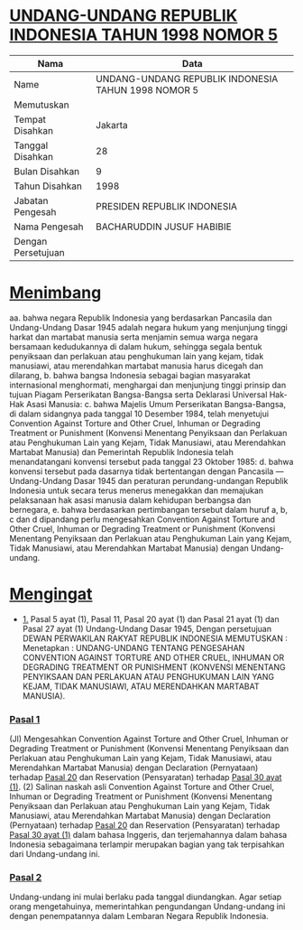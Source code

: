 # [UNDANG-UNDANG REPUBLIK INDONESIA TAHUN 1998 NOMOR 5](http://example.org/legal/document/uu/1998/5)

| Nama | Data |
| ------ | ----- |
|Name|UNDANG-UNDANG REPUBLIK INDONESIA TAHUN 1998 NOMOR 5|
|Memutuskan||
|Tempat Disahkan|Jakarta|
|Tanggal Disahkan|28|
|Bulan Disahkan|9|
|Tahun Disahkan|1998|
|Jabatan Pengesah|PRESIDEN REPUBLIK INDONESIA|
|Nama Pengesah|BACHARUDDIN JUSUF HABIBIE|
|Dengan Persetujuan||
# [Menimbang](http://example.org/legal/document/uu/1998/5/menimbang)
aa. bahwa negara Republik Indonesia yang berdasarkan Pancasila dan Undang-Undang Dasar 1945 adalah negara hukum yang menjunjung tinggi harkat dan martabat manusia serta menjamin semua warga negara bersamaan kedudukannya di dalam hukum, sehingga segala bentuk penyiksaan dan perlakuan atau penghukuman lain yang kejam, tidak manusiawi, atau merendahkan martabat manusia harus dicegah dan dilarang, b. bahwa bangsa Indonesia sebagai bagian masyarakat internasional menghormati, menghargai dan menjunjung tinggi prinsip dan tujuan Piagam Perserikatan Bangsa-Bangsa serta Deklarasi Universal Hak-Hak Asasi Manusia: c. bahwa Majelis Umum Perserikatan Bangsa-Bangsa, di dalam sidangnya pada tanggal 10 Desember 1984, telah menyetujui Convention Against Torture and Other Cruel, Inhuman or Degrading Treatment or Punishment (Konvensi Menentang Penyiksaan dan Perlakuan atau Penghukuman Lain yang Kejam, Tidak Manusiawi, atau Merendahkan Martabat Manusia) dan Pemerintah Republik Indonesia telah menandatangani konvensi tersebut pada tanggal 23 Oktober 1985: d. bahwa konvensi tersebut pada dasarnya tidak bertentangan dengan Pancasila — Undang-Undang Dasar 1945 dan peraturan perundang-undangan Republik Indonesia untuk secara terus menerus menegakkan dan memajukan pelaksanaan hak asasi manusia dalam kehidupan berbangsa dan bernegara, e. bahwa berdasarkan pertimbangan tersebut dalam huruf a, b, c dan d dipandang perlu mengesahkan Convention Against Torture and Other Cruel, Inhuman or Degrading Treatment or Punishment (Konvensi Menentang Penyiksaan dan Perlakuan atau Penghukuman Lain yang Kejam, Tidak Manusiawi, atau Merendahkan Martabat Manusia) dengan Undang-undang.
# [Mengingat](http://example.org/legal/document/uu/1998/5/mengingat)

* [1.](http://example.org/legal/document/uu/1998/5/mengingat/point/0001) Pasal 5 ayat (1), Pasal 11, Pasal 20 ayat (1) dan Pasal 21 ayat (1) dan Pasal 27 ayat (1) Undang-Undang Dasar 1945, Dengan persetujuan DEWAN PERWAKILAN RAKYAT REPUBLIK INDONESIA MEMUTUSKAN : Menetapkan : UNDANG-UNDANG TENTANG PENGESAHAN CONVENTION AGAINST TORTURE AND OTHER CRUEL, INHUMAN OR DEGRADING TREATMENT OR PUNISHMENT (KONVENSI MENENTANG PENYIKSAAN DAN PERLAKUAN ATAU PENGHUKUMAN LAIN YANG KEJAM, TIDAK MANUSIAWI, ATAU MERENDAHKAN MARTABAT MANUSIA).

### [Pasal 1](http://example.org/legal/document/uu/1998/5/pasal/0001)
(Jl) Mengesahkan Convention Against Torture and Other Cruel, Inhuman or Degrading Treatment or Punishment (Konvensi Menentang Penyiksaan dan Perlakuan atau Penghukuman Lain yang Kejam, Tidak Manusiawi, atau Merendahkan Martabat Manusia) dengan Declaration (Pernyataan) terhadap [Pasal 20](http://example.org/legal/document/uu/1998/5/pasal/0020) dan Reservation (Pensyaratan) terhadap [Pasal 30 ayat (1)](http://example.org/legal/document/uu/1998/5/pasal/0001/version/19980928/ayat/0001). (2) Salinan naskah asli Convention Against Torture and Other Cruel, Inhuman or Degrading Treatment or Punishment (Konvensi Menentang Penyiksaan dan Perlakuan atau Penghukuman Lain yang Kejam, Tidak Manusiawi, atau Merendahkan Martabat Manusia) dengan Declaration (Pernyataan) terhadap [Pasal 20](http://example.org/legal/document/uu/1998/5/pasal/0020) dan Reservation (Pensyaratan) terhadap [Pasal 30 ayat (1)](http://example.org/legal/document/uu/1998/5/pasal/0001/version/19980928/ayat/0001) dalam bahasa Inggeris, dan terjemahannya dalam bahasa Indonesia sebagaimana terlampir merupakan bagian yang tak terpisahkan dari Undang-undang ini.


### [Pasal 2](http://example.org/legal/document/uu/1998/5/pasal/0002)
Undang-undang ini mulai berlaku pada tanggal diundangkan. Agar setiap orang mengetahuinya, memerintahkan pengundangan Undang-undang ini dengan penempatannya dalam Lembaran Negara Republik Indonesia.
